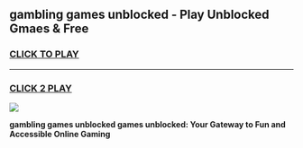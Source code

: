 
## gambling games unblocked - Play Unblocked Gmaes & Free
<h3>
<a href="https://premium.freeplayer.one?title=gambling_games_unblocked&ref=20F">CLICK TO PLAY</a></h3>
<hr>

<h3>
<a href="https://premium.freeplayer.one?title=gambling_games_unblocked&ref=20F">CLICK 2 PLAY</a>
  
</h3>

<a href="https://premium.freeplayer.one?title=gambling_games_unblocked&ref=20F/"><img src="https://clearcache.store/games.png"></a>


**gambling games unblocked games unblocked: Your Gateway to Fun and Accessible Online Gaming**
